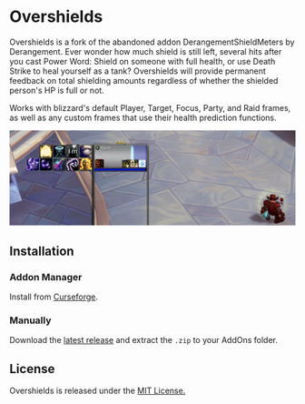 # Overshields

Overshields is a fork of the abandoned addon DerangementShieldMeters by Derangement.
Ever wonder how much shield is still left, several hits after you cast Power Word: Shield on someone with full health, or use Death Strike to heal yourself as a tank?
Overshields will provide permanent feedback on total shielding amounts regardless of whether the shielded person's HP is full or not.

Works with blizzard's default Player, Target, Focus, Party, and Raid frames, as well as any custom frames that use their health prediction functions.

![overshields](./screenshot.png)

## Installation

### Addon Manager

Install from [Curseforge](https://www.curseforge.com/wow/addons/overshields).

### Manually

Download the [latest release](https://github.com/enthh/overshields/releases/latest) and extract the `.zip` to your AddOns folder.

## License

Overshields is released under the [MIT License.](https://github.com/enthh/overshields/blob/master/LICENSE)
